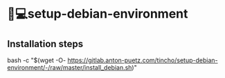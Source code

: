 # 🚀💻setup-debian-environment

## Installation steps

bash -c "$(wget -O- https://gitlab.anton-puetz.com/tincho/setup-debian-environment/-/raw/master/install_debian.sh)"


